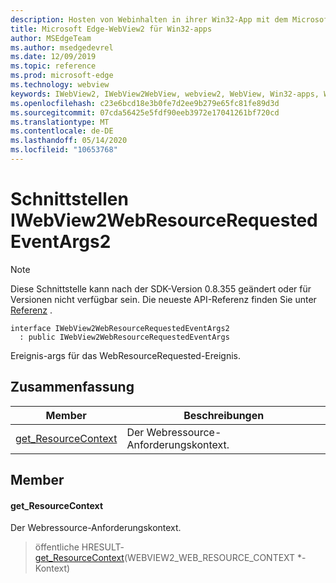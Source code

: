 ```yaml
---
description: Hosten von Webinhalten in ihrer Win32-App mit dem Microsoft Edge WebView2-Steuerelement
title: Microsoft Edge-WebView2 für Win32-apps
author: MSEdgeTeam
ms.author: msedgedevrel
ms.date: 12/09/2019
ms.topic: reference
ms.prod: microsoft-edge
ms.technology: webview
keywords: IWebView2, IWebView2WebView, webview2, WebView, Win32-apps, Win32, Edge
ms.openlocfilehash: c23e6bcd18e3b0fe7d2ee9b279e65fc81fe89d3d
ms.sourcegitcommit: 07cda56425e5fdf90eeb3972e17041261bf720cd
ms.translationtype: MT
ms.contentlocale: de-DE
ms.lasthandoff: 05/14/2020
ms.locfileid: "10653768"
---
```

# Schnittstellen IWebView2WebResourceRequestedEventArgs2 

> [!NOTE]
> Diese Schnittstelle kann nach der SDK-Version 0.8.355 geändert oder für Versionen nicht verfügbar sein. Die neueste API-Referenz finden Sie unter [Referenz](../../../webview2-api-reference.md) .

```
interface IWebView2WebResourceRequestedEventArgs2
  : public IWebView2WebResourceRequestedEventArgs
```

Ereignis-args für das WebResourceRequested-Ereignis.

## Zusammenfassung

 Member                        | Beschreibungen
--------------------------------|---------------------------------------------
[get_ResourceContext](#get_resourcecontext) | Der Webressource-Anforderungskontext.

## Member

#### get_ResourceContext 

Der Webressource-Anforderungskontext.

> öffentliche HRESULT- [get_ResourceContext](#get_resourcecontext)(WEBVIEW2_WEB_RESOURCE_CONTEXT *-Kontext)

